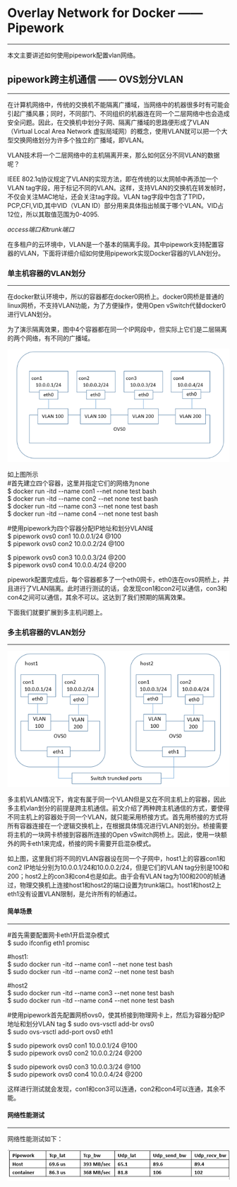 # Overlay Network for Docker —— Pipework
***

本文主要讲述如何使用pipework配置vlan网络。

## pipework跨主机通信 —— OVS划分VLAN
***
在计算机网络中，传统的交换机不能隔离广播域，当网络中的机器很多时有可能会引起广播风暴；同时，不同部门、不同组织的机器连在同一个二层网络中也会造成安全问题。因此，在交换机中划分子网、隔离广播域的思路便形成了VLAN（Virtual Local Area Network 虚拟局域网）的概念，使用VLAN就可以把一个大型交换网络划分为许多个独立的广播域，即VLAN。

VLAN技术将一个二层网络中的主机隔离开来，那么如何区分不同VLAN的数据呢？

IEEE 802.1q协议规定了VLAN的实现方法，即在传统的以太网帧中再添加一个VLAN tag字段，用于标记不同的VLAN。这样，支持VLAN的交换机在转发帧时，不仅会关注MAC地址，还会关注tag字段。VLAN tag字段中包含了TPID，PCP,CFI,VID,其中VID（VLAN ID）部分用来具体指出帧属于哪个VLAN。VID占12位，所以其取值范围为0-4095.

*access端口和trunk端口*

在多租户的云环境中，VLAN是一个基本的隔离手段。其中pipework支持配置容器的VLAN，下面将详细介绍如何使用pipework实现Docker容器的VLAN划分。

### 单主机容器的VLAN划分
***
在docker默认环境中，所以的容器都在docker0网桥上。docker0网桥是普通的linux网桥，不支持VLAN功能，为了方便操作，使用Open vSwitch代替docker0进行VLAN划分。

为了演示隔离效果，图中4个容器都在同一个IP网段中，但实际上它们是二层隔离的两个网络，有不同的广播域。

![pipework](pipework_1.png)

如上图所示  
\#首先建立四个容器，这里并指定它们的网络为none  
$ docker run -itd --name con1 --net none test bash  
$ docker run -itd --name con2 --net none test bash  
$ docker run -itd --name con3 --net none test bash  
$ docker run -itd --name con4 --net none test bash  

\#使用pipework为四个容器分配IP地址和划分VLAN域  
$ pipework ovs0 con1 10.0.0.1/24 @100  
$ pipework ovs0 con2 10.0.0.2/24 @100  

$ pipework ovs0 con3 10.0.0.3/24 @200  
$ pipework ovs0 con4 10.0.0.4/24 @200  

pipework配置完成后，每个容器都多了一个eth0网卡，eth0连在ovs0网桥上，并且进行了VLAN隔离。此时进行测试的话，会发现con1和con2可以通信，con3和con4之间可以通信，其余不可以。这达到了我们预期的隔离效果。

下面我们就要扩展到多主机问题上。  

### 多主机容器的VLAN划分
***

![pipework](pipework_2.png)

多主机VLAN情况下，肯定有属于同一个VLAN但是又在不同主机上的容器，因此多主机vlan划分的前提是跨主机通信。前文介绍了两种跨主机通信的方式，要使得不同主机上的容器处于同一个VLAN，就只能采用桥接方式。首先用桥接的方式将所有容器连接在一个逻辑交换机上，在根据具体情况进行VLAN的划分。桥接需要将主机的一块网卡桥接到容器所连接的Open vSwitch网桥上。因此，使用一块额外的网卡eth1来完成，桥接的网卡需要开启混杂模式。

如上图，这里我们将不同的VLAN容器设在同一个子网中，host1上的容器con1和con2 IP地址分别为10.0.0.1/24和10.0.0.2/24，但是它们的VLAN tag分别是100和200；host2上的con3和con4也是如此。由于会有VLAN tag为100和200的帧通过，物理交换机上连接host1和host2的端口设置为trunk端口。host1和host2上eth1没有设置VLAN限制，是允许所有的帧通过。

#### 简单场景
***
\#首先需要配置网卡eth1开启混杂模式  
$ sudo ifconfig eth1 promisc

\#host1:  
$ sudo docker run -itd --name con1 --net none test bash  
$ sudo docker run -itd --name con2 --net none test bash  

\#host2  
$ sudo docker run -itd --name con3 --net none test bash  
$ sudo docker run -itd --name con4 --net none test bash  

\#使用pipework首先配置网桥ovs0，使其桥接到物理网卡上，然后为容器分配IP地址和划分VLAN tag 
$ sudo ovs-vsctl add-br ovs0   
$ sudo ovs-vsctl add-port ovs0 eth1

$ sudo pipework ovs0 con1 10.0.0.1/24 @100  
$ sudo pipework ovs0 con2 10.0.0.2/24 @200  

$ sudo pipework ovs0 con3 10.0.0.3/24 @100  
$ sudo pipework ovs0 con4 10.0.0.4/24 @200  

这样进行测试就会发现，con1和con3可以连通，con2和con4可以连通，其余不能。  

#### 网络性能测试
***
网络性能测试如下：

![pipework-test](pipework-test.png)


